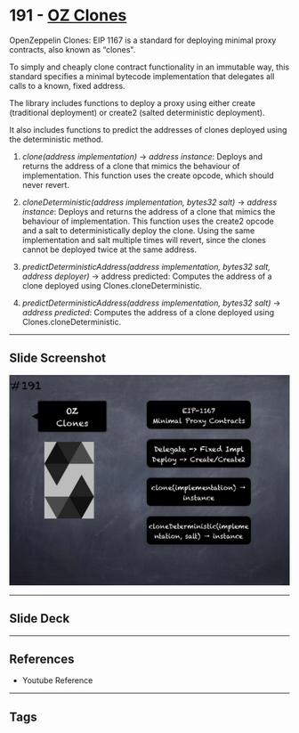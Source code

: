 # 191 - [OZ Clones](OZ%20Clones.md)
OpenZeppelin Clones: EIP 1167 is a standard for deploying minimal proxy contracts, also known as “clones". 

To simply and cheaply clone contract functionality in an immutable way, this standard specifies a minimal bytecode implementation that delegates all calls to a known, fixed address. 

The library includes functions to deploy a proxy using either create (traditional deployment) or create2 (salted deterministic deployment). 

It also includes functions to predict the addresses of clones deployed using the deterministic method.

1.  _clone(address implementation)_ → _address instance_: Deploys and returns the address of a clone that mimics the behaviour of implementation. This function uses the create opcode, which should never revert.
    
2.  _cloneDeterministic(address implementation, bytes32 salt)_ → _address instance_: Deploys and returns the address of a clone that mimics the behaviour of implementation. This function uses the create2 opcode and a salt to deterministically deploy the clone. Using the same implementation and salt multiple times will revert, since the clones cannot be deployed twice at the same address.
    
3.  _predictDeterministicAddress(address implementation, bytes32 salt, address deployer)_ → address predicted: Computes the address of a clone deployed using Clones.cloneDeterministic.
    
4.  _predictDeterministicAddress(address implementation, bytes32 salt)_ → _address predicted_: Computes the address of a clone deployed using Clones.cloneDeterministic.
___
## Slide Screenshot
![191.png](../images/solidity201/191.png)
___
## Slide Deck

___
## References
- Youtube Reference
___
## Tags